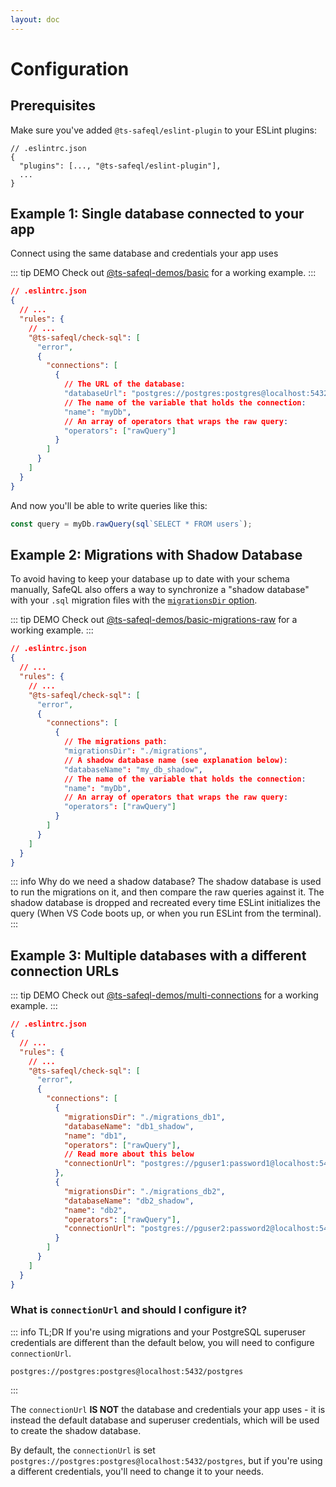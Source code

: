 ```yaml
---
layout: doc
---
```


# Configuration

## Prerequisites

Make sure you've added `@ts-safeql/eslint-plugin` to your ESLint plugins:

```json{3}
// .eslintrc.json
{
  "plugins": [..., "@ts-safeql/eslint-plugin"],
  ...
}
```

## Example 1: Single database connected to your app

Connect using the same database and credentials your app uses

::: tip DEMO
Check out [@ts-safeql-demos/basic](https://github.com/ts-safeql/safeql/tree/main/demos/basic) for a working example.
:::

```json
// .eslintrc.json
{
  // ...
  "rules": {
    // ...
    "@ts-safeql/check-sql": [
      "error",
      {
        "connections": [
          {
            // The URL of the database:
            "databaseUrl": "postgres://postgres:postgres@localhost:5432/my_database",
            // The name of the variable that holds the connection:
            "name": "myDb",
            // An array of operators that wraps the raw query:
            "operators": ["rawQuery"]
          }
        ]
      }
    ]
  }
}
```

And now you'll be able to write queries like this:

```typescript
const query = myDb.rawQuery(sql`SELECT * FROM users`);
```

## Example 2: Migrations with Shadow Database

To avoid having to keep your database up to date with your schema manually, SafeQL also offers a way to synchronize a "shadow database" with your `.sql` migration files with the [`migrationsDir` option](https://safeql.dev/api/index.html#connections-migrationsdir).

::: tip DEMO
Check out [@ts-safeql-demos/basic-migrations-raw](https://github.com/ts-safeql/safeql/tree/main/demos/basic-migrations-raw) for a working example.
:::

```json
// .eslintrc.json
{
  // ...
  "rules": {
    // ...
    "@ts-safeql/check-sql": [
      "error",
      {
        "connections": [
          {
            // The migrations path:
            "migrationsDir": "./migrations",
            // A shadow database name (see explanation below):
            "databaseName": "my_db_shadow",
            // The name of the variable that holds the connection:
            "name": "myDb",
            // An array of operators that wraps the raw query:
            "operators": ["rawQuery"]
          }
        ]
      }
    ]
  }
}
```

::: info Why do we need a shadow database?
The shadow database is used to run the migrations on it, and then compare the raw queries against it.
The shadow database is dropped and recreated every time ESLint initializes the query (When VS Code boots up, or when you run ESLint from the terminal).
:::

## Example 3: Multiple databases with a different connection URLs

::: tip DEMO
Check out [@ts-safeql-demos/multi-connections](https://github.com/ts-safeql/safeql/tree/main/demos/multi-connections) for a working example.
:::

```json
// .eslintrc.json
{
  // ...
  "rules": {
    // ...
    "@ts-safeql/check-sql": [
      "error",
      {
        "connections": [
          {
            "migrationsDir": "./migrations_db1",
            "databaseName": "db1_shadow",
            "name": "db1",
            "operators": ["rawQuery"],
            // Read more about this below
            "connectionUrl": "postgres://pguser1:password1@localhost:5432/postgres"
          },
          {
            "migrationsDir": "./migrations_db2",
            "databaseName": "db2_shadow",
            "name": "db2",
            "operators": ["rawQuery"],
            "connectionUrl": "postgres://pguser2:password2@localhost:5432/postgres"
          }
        ]
      }
    ]
  }
}
```

### What is `connectionUrl` and should I configure it?

::: info TL;DR
If you're using migrations and your PostgreSQL superuser credentials are different
than the default below, you will need to configure `connectionUrl`.
```
postgres://postgres:postgres@localhost:5432/postgres
```
:::

The `connectionUrl` **IS NOT** the database and credentials your app uses - it is instead the
default database and superuser credentials, which will be used to create the shadow database.

By default, the `connectionUrl` is set `postgres://postgres:postgres@localhost:5432/postgres`, but if you're using a different credentials, you'll need to change it to your needs.
